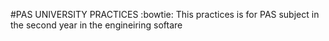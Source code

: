 #PAS UNIVERSITY PRACTICES
:bowtie:
This practices is for PAS subject in the second year in the engineiring softare
